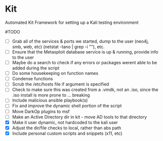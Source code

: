 # Kit
Automated Kit Framework for setting up a Kali testing environment


#TODO

- [ ] Grab all of the services & ports we started, dump to the user (neo4j, smb, web, etc) (netstat -tano | grep -i "<port>"), etc.
- [ ] Ensure that the Metasploit database service is up & running, provide info to the user
- [ ] Maybe do a search to check if any errors or packages werent able to be added during the script
- [ ] Do some housekeeping on function names
- [ ] Condense functions
- [ ] Scrub the /etc/hosts file if argument is specified
- [ ] Check to make sure this was created from a .vmdk, not an .iso, since the .iso install is more prone to ... breaking
- [ ] Include malicious ansible playbook(s)
- [ ] Fix and improve the dynamic shell portion of the script
- [ ] Move DarkOp plugins to msf
- [ ] Make an Active Directory dir in kit - move AD tools to that directory
- [X] Make it user dynamic, not hardcoded to the kali user
- [X] Adjust the dir/file checks to local, rather than abs path
- [X] Include personal custom scripts and snippets (x11, etc)
